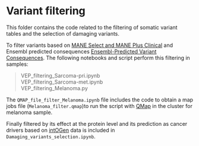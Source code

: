 # Variant filtering

This folder contains the code related to the filtering of somatic variant tables and the selection of damaging variants.

  To filter variants based on [MANE Select and MANE Plus Clinical](https://www.ensembl.org/info/genome/genebuild/mane.html) and Ensembl predicted consequences [Ensembl-Predicted Variant Consequences](https://www.ensembl.org/info/genome/variation/prediction/predicted_data.html). The following notebooks and script perform this filtering in samples:
  
   > VEP_filtering_Sarcoma-pri.ipynb <br>
   > VEP_filtering_Sarcoma-met.ipynb <br>
   > VEP_filtering_Melanoma.py <br>
  
  The `QMAP_file_filter_Melanoma.ipynb` file includes the code to obtain a map jobs file (`Melanoma_filter.qmap`)to run the script with [QMap](https://github.com/bbglab/qmap) in the cluster for melanoma sample.

 Finally filtered by its effect at the protein level and its prediction as cancer drivers based on [intOGen](https://www.intogen.org/search) data is included in `Damaging_variants_selection.ipynb`.
